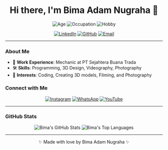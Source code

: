 <h1 align="center">Hi there, I'm Bima Adam Nugraha 👋</h1>

<p align="center">
  <img src="https://img.shields.io/badge/Age-22-blue" alt="Age">
  <img src="https://img.shields.io/badge/Occupation-Mechanic-success" alt="Occupation">
  <img src="https://img.shields.io/badge/Hobby-Programming, 3D Design, Videography, Photography-purple" alt="Hobby">
</p>

<p align="center">
  <a href="https://www.linkedin.com/in/bimaadam/"><img src="https://img.shields.io/badge/LinkedIn-Bima%20Adam%20Nugraha-blue?style=flat-square&logo=linkedin" alt="LinkedIn"></a>
  <a href="https://github.com/bimaadam"><img src="https://img.shields.io/badge/GitHub-bimaadam-black?style=flat-square&logo=github" alt="GitHub"></a>
  <a href="mailto:bimavyanisty12@gmail.com"><img src="https://img.shields.io/badge/Email-bimavyanisty12@gmail.com-red?style=flat-square&logo=gmail" alt="Email"></a>
</p>

---

### About Me

- 🔧 **Work Experience**: Mechanic at PT Sejahtera Buana Trada
- 🛠 **Skills**: Programming, 3D Design, Videography, Photography
- 🌟 **Interests**: Coding, Creating 3D models, Filming, and Photography

### Connect with Me

<p align="center">
  <a href="https://www.instagram.com/bima_adam0203sdt/"><img src="https://img.shields.io/badge/Instagram-%23E4405F.svg?&style=for-the-badge&logo=instagram&logoColor=white" alt="Instagram"></a>
  <a href="https://wa.me/+6289663164143"><img src="https://img.shields.io/badge/WhatsApp-25D366?style=for-the-badge&logo=whatsapp&logoColor=white" alt="WhatsApp"></a>
  <a href="https://www.youtube.com/BeatzBimz"><img src="https://img.shields.io/badge/YouTube-FF0000?style=for-the-badge&logo=youtube&logoColor=white" alt="YouTube"></a>
</p>

---

### GitHub Stats

<p align="center">
  <img src="https://github-readme-stats.vercel.app/api?username=bimaadam&show_icons=true&theme=radical" alt="Bima's GitHub Stats">
  <img src="https://github-readme-stats.vercel.app/api/top-langs/?username=bimaadam&layout=compact&theme=radical" alt="Bima's Top Languages">
</p>

---

<p align="center">✨ Made with love by Bima Adam Nugraha ✨</p>

